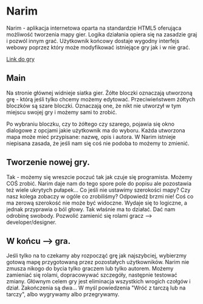 # Narim
Narim - aplikacja internetowa oparta na standardzie HTML5 oferująca możliwość tworzenia mapy gier. Logika działania opiera się na zasadzie graj i pozwól innym grać. Użytkownik końcowy dostaje wygodny interfejs webowy poprzez który może modyfikować istniejące gry jak i w nie grać.

[Link do gry](http://apps.shemhazai.com:8080/narim)

## Main
Na stronie głównej widnieje siatka gier. Żółte bloczki oznaczają utworzoną grę - którą jeśli tylko chcemy możemy edytować. Przeciwieństwem żółtych bloczków są szare bloczki. Oznaczają one, że nikt nie utworzył w tym miejscu swojej gry i możemy sami to zrobić.

Po wybraniu bloczku, czy to żółtego czy szarego, pojawia się okno dialogowe z opcjami jakie użytkownik ma do wyboru. Każda utworzona mapa może mieć przypisane: nazwę, opis i autora. W Narim istnieje niepisana zasada, że jeśli nam się coś nie podoba to możemy to zmienić.

## Tworzenie nowej gry.
Tak - możemy się wreszcie poczuć tak jak czuje się programista. Możemy COŚ zrobić. Narim daje nam do tego spore pole do popisu ale pozostawia też wiele ukrytych pułapek... Co jeśli nie ustawimy szerokości mapy? Czy nasz kolega zobaczy w ogóle co zrobiliśmy? Odpowiedź brzmi nie! Coś co ma zerową szerokość nie może być widoczne. Wydaje się to logiczne, a jednak przyprawia o ból głowy. Tak właśnie ma to działać. Dać nam odrobinę swobody. Pozwolić zamienić się rolami gracz --> developer/designer.

## W końcu --> gra.
Jeśli tylko na to czekamy aby rozpocząć grę jak najszybciej, wybierzmy gotową mapę przygotowaną przez pozostałych użytkowników. Narim nie zmusza nikogo do bycia tylko graczem lub tylko autorem. Możemy zamieniać się rolami, dopracowywać szczegóły, następnie testować zmiany.
Głównym celem gry jest eliminacja wszystkich wrogich czołgów i dział. Zakończenia są dwa... W myśl powiedzenia "Wróć z tarczą lub na tarczy", albo wygrywamy albo przegrywamy.
